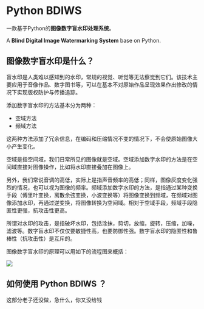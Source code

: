 # Python BDIWS
一款基于Python的**图像数字盲水印处理系统**。

A **Blind Digital Image Watermarking System** base on Python.

## 图像数字盲水印是什么？
盲水印是人类难以感知到的水印，常规的视觉、听觉等无法察觉到它们。该技术主要应用于音像作品、数字图书等，可以在基本不对原始作品呈现效果作出修改的情况下实现版权防护与传播追踪。

添加数字盲水印的方法基本分为两种：
- 空域方法
- 频域方法

这两种方法添加了冗余信息，在编码和压缩情况不变的情况下，不会使原始图像大小产生变化。

空域是指空间域，我们日常所见的图像就是空域。空域添加数字水印的方法是在空间域直接对图像操作，比如将水印直接叠加在图像上。

另外，我们常说音调的高低，实际上是指声音频率的高低；同样，图像灰度变化强烈的情况，也可以视为图像的频率。频域添加数字水印的方法，是指通过某种变换手段（傅里叶变换，离散余弦变换，小波变换等）将图像变换到频域，在频域对图像添加水印，再通过逆变换，将图像转换为空间域。相对于空域手段，频域手段隐匿性更强，抗攻击性更高。

所谓对水印的攻击，是指破坏水印，包括涂抹，剪切，放缩，旋转，压缩，加噪，滤波等。数字盲水印不仅仅要敏捷性高，也要防御性强。数字盲水印的隐匿性和鲁棒性（抗攻击性）是互斥的。

图像数字盲水印的原理可以用如下的流程图来概括：

![](https://s3.bmp.ovh/imgs/2022/07/05/c60b9f28e4613af2.jpg)

## 如何使用 Python BDIWS ？
这部分老子还没做，急什么，你又没给钱